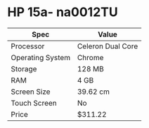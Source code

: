 # HP 15a- na0012TU

| Spec | Value |
|---|---|
| Processor | Celeron Dual Core |
| Operating System | Chrome |
| Storage | 128 MB |
| RAM | 4 GB |
| Screen Size | 39.62 cm |
| Touch Screen | No |
| Price | $311.22 |

